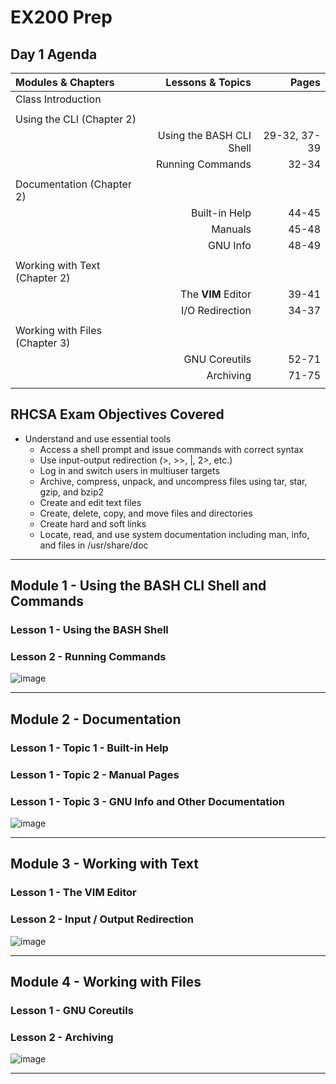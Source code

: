 # EX200 Prep

## Day 1 Agenda

| **Modules & Chapters** | **Lessons & Topics** | **Pages** |
| :---------- | ----------: | --------: |
| Class Introduction |||
||||
| Using the CLI (Chapter 2) |||
|| Using the BASH CLI Shell | 29-32, 37-39 |
|| Running Commands | 32-34 |
||||
| Documentation (Chapter 2) |||
|| Built-in Help | 44-45 |
|| Manuals | 45-48 |
|| GNU Info | 48-49 |
||||
| Working with Text (Chapter 2) |||
|| The **VIM** Editor | 39-41 |
|| I/O Redirection | 34-37 |
||||
| Working with Files (Chapter 3) |||
|| GNU Coreutils | 52-71 |
|| Archiving | 71-75 |
||||

## RHCSA Exam Objectives Covered

- Understand and use essential tools
  - Access a shell prompt and issue commands with correct syntax
  - Use input-output redirection (>, >>, |, 2>, etc.)
  - Log in and switch users in multiuser targets
  - Archive, compress, unpack, and uncompress files using tar, star, gzip, and bzip2
  - Create and edit text files
  - Create, delete, copy, and move files and directories
  - Create hard and soft links
  - Locate, read, and use system documentation including man, info, and files in /usr/share/doc

*****
## Module 1 - Using the BASH CLI Shell and Commands
### Lesson 1 - Using the BASH Shell
### Lesson 2 - Running Commands

![image](https://user-images.githubusercontent.com/36435980/143947048-75d4e7b0-3f09-40a8-aaa3-af967b1e1b62.png)

*****
## Module 2 - Documentation
### Lesson 1 - Topic 1 - Built-in Help
### Lesson 1 - Topic 2 - Manual Pages
### Lesson 1 - Topic 3 - GNU Info and Other Documentation

![image](https://user-images.githubusercontent.com/36435980/143947237-4291cc55-1013-4fba-b7f5-62c681682126.png)

*****
## Module 3 - Working with Text
### Lesson 1 - The VIM Editor
### Lesson 2 - Input / Output Redirection

![image](https://user-images.githubusercontent.com/36435980/143947384-5a62d5b9-77d1-4360-8945-f4278cfafa12.png)

*****
## Module 4 - Working with Files
### Lesson 1 - GNU Coreutils
### Lesson 2 - Archiving

![image](https://user-images.githubusercontent.com/36435980/143947511-027a077f-8657-45bc-b235-e79a01d85750.png)

*****
